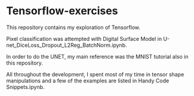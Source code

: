 # Tensorflow-exercises

This repository contains my exploration of Tensorflow. 

Pixel classification was attempted with Digital Surface Model in U-net_DiceLoss_Dropout_L2Reg_BatchNorm.ipynb. 

In order to do the UNET, my main reference was the MNIST tutorial also in this repository. 

All throughout the development, I spent most of my time in tensor shape manipulations and a few of the examples are listed in Handy Code Snippets.ipynb.
